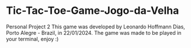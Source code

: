 # Tic-Tac-Toe-Game-Jogo-da-Velha
Personal Project 2
This game was developed by Leonardo Hoffmann Dias, Porto Alegre - Brazil, in 22/01/2024.
The game was made to be played in your terminal, enjoy :)

